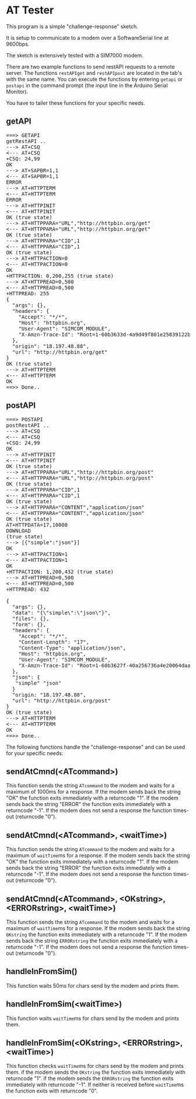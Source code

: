 # AT Tester #

This program is a simple "challenge-response" sketch.

It is setup to communicate to a modem over a SoftwareSerial line at 9600bps.

The sketch is extensively tested with a SIM7000 modem.

There are two example functions to send restAPI requests to a remote server.
The functions `restAPIget` and `restAPIpost` are located in the tab's with the same name.
You can execute the functions by entering `getapi` or `postapi` in the command prompt
(the input line in the Arduino Serial Monitor).

You have to tailer these functions for your specific needs.

## getAPI ##
<pre>
===> GETAPI
getRestAPI ..
---> AT+CSQ
<--- AT+CSQ
+CSQ: 24,99
OK
---> AT+SAPBR=1,1
<--- AT+SAPBR=1,1
ERROR
---> AT+HTTPTERM
<--- AT+HTTPTERM
ERROR
---> AT+HTTPINIT
<--- AT+HTTPINIT
OK (true state)
---> AT+HTTPPARA="URL","http://httpbin.org/get"
<--- AT+HTTPPARA="URL","http://httpbin.org/get"
OK (true state)
---> AT+HTTPPARA="CID",1
<--- AT+HTTPPARA="CID",1
OK (true state)
---> AT+HTTPACTION=0
<--- AT+HTTPACTION=0
OK
+HTTPACTION: 0,200,255 (true state)
---> AT+HTTPREAD=0,500
<--- AT+HTTPREAD=0,500
+HTTPREAD: 255
{
  "args": {},
  "headers": {
    "Accept": "*/*",
    "Host": "httpbin.org",
    "User-Agent": "SIMCOM_MODULE",
    "X-Amzn-Trace-Id": "Root=1-60b3633d-4a9d49f801e25839122b33bb"
  },
  "origin": "18.197.48.88",
  "url": "http://httpbin.org/get"
}
OK (true state)
---> AT+HTTPTERM
<--- AT+HTTPTERM
OK
==>> Done..
</pre>

## postAPI ##
<pre>
===> POSTAPI
postRestAPI ..
---> AT+CSQ
<--- AT+CSQ
+CSQ: 24,99
OK
---> AT+HTTPINIT
<--- AT+HTTPINIT
OK (true state)
---> AT+HTTPPARA="URL","http://httpbin.org/post"
<--- AT+HTTPPARA="URL","http://httpbin.org/post"
OK (true state)
---> AT+HTTPPARA="CID",1
<--- AT+HTTPPARA="CID",1
OK (true state)
---> AT+HTTPPARA="CONTENT","application/json"
<--- AT+HTTPPARA="CONTENT","application/json"
OK (true state)
AT+HTTPDATA=17,10000
DOWNLOAD
(true state)
---> [{"simple":"json"}]
OK
---> AT+HTTPACTION=1
<--- AT+HTTPACTION=1
OK
+HTTPACTION: 1,200,432 (true state)
---> AT+HTTPREAD=0,500
<--- AT+HTTPREAD=0,500
+HTTPREAD: 432

{
  "args": {},
  "data": "{\"simple\":\"json\"}",
  "files": {},
  "form": {},
  "headers": {
    "Accept": "*/*",
    "Content-Length": "17",
    "Content-Type": "application/json",
    "Host": "httpbin.org",
    "User-Agent": "SIMCOM_MODULE",
    "X-Amzn-Trace-Id": "Root=1-60b3627f-40a256736a4e20064daaeecf"
  },
  "json": {
   "simple" "json"
  }
  "origin: "18.197.48.88",
  "url": "http://httpbin.org/post"
}
OK (true state)
---> AT+HTTPTERM
<--- AT+HTTPTERM
OK
==>> Done..
</pre>

The following functions handle the "challenge-response" and can be used for your
specific needs:

## sendAtCmnd(&lt;ATcommand&gt;) ##
This function sends the string `ATcommand` to the modem and waits for a maximum of
1000ms for a response.
If the modem sends back the string "OK" the function exits immediately with a returncode "1".
If the modem sends back the string "ERROR" the function exits immediately with a returncode "-1".
If the modem does not send a response the function times-out (returncode "0").

## sendAtCmnd(&lt;ATcommand&gt;, &lt;waitTime&gt;) ##
This function sends the string `ATcommand` to the modem and waits for a maximum of
`waitTime`ms for a response.
If the modem sends back the string "OK" the function exits immediately with a returncode "1".
If the modem sends back the string "ERROR" the function exits immediately with a returncode "-1".
If the modem does not send a response the function times-out (returncode "0").

## sendAtCmnd(&lt;ATcommand&gt;, &lt;OKstring&gt;, &lt;ERRORstring&gt;, &lt;waitTime&gt;) ##
This function sends the string `ATcommand` to the modem and waits for a maximum of
`waitTime`ms for a response.
If the modem sends back the string `OKstring` the function exits immediately with a returncode "1".
If the modem sends back the string `ERRORstring` the function exits immediately with a returncode "-1".
If the modem does not send a response the function times-out (returncode "0").

## handleInFromSim() ##
This function waits 50ms for chars send by the modem and prints them.

## handleInFromSim(&lt;waitTime&gt;) ##
This function waits `waitTime`ms for chars send by the modem and prints them.

## handleInFromSim(&lt;OKstring&gt;, &lt;ERRORstring&gt;, &lt;waitTime&gt;) ##
This function checks `waitTime`ms for chars send by the modem and prints them.
if the modem sends the `OKstring` the function exits immediately with returncode "1".
if the modem sends the `ERRORstring` the function exits immediately with returncode "-1".
If neither is received before `waitTime`ms the function exits with returncode "0".

